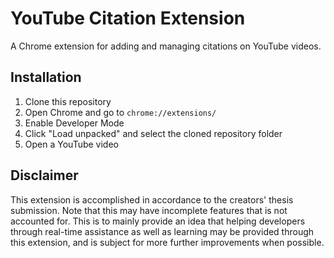 # YouTube Citation Extension

A Chrome extension for adding and managing citations on YouTube videos.

## Installation

1. Clone this repository
2. Open Chrome and go to `chrome://extensions/`
3. Enable Developer Mode
4. Click "Load unpacked" and select the cloned repository folder
5. Open a YouTube video

## Disclaimer
This extension is accomplished in accordance to the creators' thesis submission. Note that this may have incomplete features that is not accounted for. This is to mainly provide an idea that helping developers through real-time assistance as well as learning may be provided through this extension, and is subject for more further improvements when possible.
